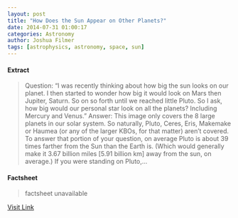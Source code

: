 ```yaml
---
layout: post
title: "How Does the Sun Appear on Other Planets?"
date: 2014-07-31 01:00:17
categories: Astronomy
author: Joshua Filmer
tags: [astrophysics, astronomy, space, sun]
---
```



#### Extract
>Question: &#8220;I was recently thinking about how big the sun looks on our planet. I then started to wonder how big it would look on Mars then Jupiter, Saturn. So on so forth until we reached little Pluto. So I ask, how big would our personal star look on all the planets? Including Mercury and Venus.&#8221; Answer: This image only covers the 8 large planets in our solar system. So naturally, Pluto, Ceres, Eris, Makemake or Haumea (or any of the larger KBOs, for that matter) aren&#8217;t covered. To answer that portion of your question, on average Pluto is about 39 times farther from the Sun than the Earth is. (Which would generally make it 3.67 billion miles [5.91 billion km] away from the sun, on average.) If you were standing on Pluto,...

#### Factsheet
>factsheet unavailable

[Visit Link](http://www.fromquarkstoquasars.com/how-does-the-sun-appear-on-other-planets/)


